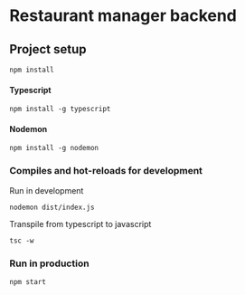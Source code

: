 # Restaurant manager backend

## Project setup
`npm install`

#### Typescript

`npm install -g typescript`

#### Nodemon

`npm install -g nodemon`

### Compiles and hot-reloads for development

Run in development

`nodemon dist/index.js`

Transpile from typescript to javascript

`tsc -w`

### Run in production

`npm start`